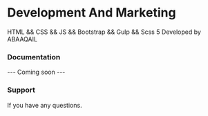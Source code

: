 # Development And Marketing
HTML && CSS && JS && Bootstrap && Gulp && Scss 5 Developed by ABAAQAIL

### Documentation
--- Coming soon ---

### Support
If you have any questions.